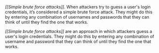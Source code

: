 _[[Simple brute force attacks]]._ When attackers try to guess a user's login credentials, it’s considered a simple brute force attack. They might do this by entering any combination of usernames and passwords that they can think of until they find the one that works.

_[[Simple brute force attacks]]_ are an approach in which attackers guess a user's login credentials. They might do this by entering any combination of username and password that they can think of until they find the one that works.